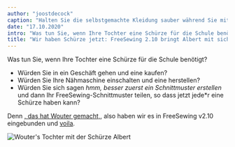```yaml
---
author: "joostdecock"
caption: "Halten Sie die selbstgemachte Kleidung sauber während Sie mit der Albert Schürze kochen"
date: "17.10.2020"
intro: "Was tun Sie, wenn Ihre Tochter eine Schürze für die Schule benötigt?"
title: "Wir haben Schürze jetzt: FreeSewing 2.10 bringt Albert mit sich, ein bescheidenes Schürzen-Schnittmuster"
---
```



Was tun Sie, wenn Ihre Tochter eine Schürze für die Schule benötigt?

 - Würden Sie in ein Geschäft gehen und eine kaufen?
 - Würden Sie Ihre Nähmaschine einschalten und eine herstellen?
 - Würden Sie sich sagen _hmm, besser zuerst ein Schnittmuster erstellen_ und dann Ihr FreeSewing-Schnittmuster teilen, so dass jetzt jede*r eine Schürze haben kann?

Denn [, das hat Wouter gemacht,](/showcase/albert-by-wouter/), also haben wir es in FreeSewing v2.10 eingebunden und [voila](/designs/albert/).

![Wouter's Tochter mit der Schürze Albert](https://posts.freesewing.org/uploads/albert_08ccbfc95b.jpg)


